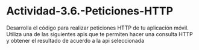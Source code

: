 # Actividad-3.6.-Peticiones-HTTP
Desarrolla el código para realizar peticiones HTTP de tu aplicación móvil. Utiliza una de las siguientes apis que te permiten hacer una consulta HTTP y obtener el resultado de acuerdo a la api seleccionada
